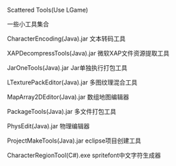 ﻿Scattered Tools(Use LGame)

一些小工具集合

CharacterEncoding(Java).jar 文本转码工具

XAPDecompressTools(Java).jar 微软XAP文件资源提取工具

JarOneTools(Java).jar Jar单独执行打包工具

LTexturePackEditor(Java).jar 多图纹理混合工具

MapArray2DEditor(Java).jar 数组地图编辑器

PackageTools(Java).jar 多文件打包工具

PhysEdit(Java).jar 物理编辑器

ProjectMakeTools(Java).jar eclipse项目创建工具

CharacterRegionTool(C#).exe spritefont中文字符生成器